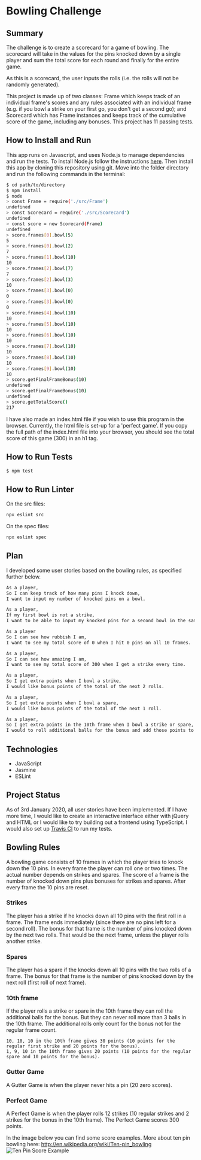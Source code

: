 # Bowling Challenge
## Summary
The challenge is to create a scorecard for a game of bowling. The scorecard will take in the values for the pins knocked down by a single player and sum the total score for each round and finally for the entire game.

As this is a scorecard, the user inputs the rolls (i.e. the rolls will not be randomly generated).

This project is made up of two classes: Frame which keeps track of an individual frame's scores and any rules associated with an individual frame (e.g. if you bowl a strike on your first go, you don't get a second go); and Scorecard which has Frame instances and keeps track of the cumulative score of the game, including any bonuses. This project has 11 passing tests.

## How to Install and Run
This app runs on Javascript, and uses Node.js to manage dependencies and run the tests. To install Node.js follow the instructions [here](https://nodejs.org/en/). 
Then install this app by cloning this repository using git. Move into the folder directory and run the following commands in the terminal: 
``` bash
$ cd path/to/directory
$ npm install
$ node
> const Frame = require('./src/Frame')
undefined
> const Scorecard = require('./src/Scorecard')
undefined
> const score = new Scorecard(Frame)
undefined
> score.frames[0].bowl(5)
5
> score.frames[0].bowl(2)
7
> score.frames[1].bowl(10)
10
> score.frames[2].bowl(7)
7
> score.frames[2].bowl(3)
10
> score.frames[3].bowl(0)
0
> score.frames[3].bowl(0)
0
> score.frames[4].bowl(10)
10
> score.frames[5].bowl(10)
10
> score.frames[6].bowl(10)
10
> score.frames[7].bowl(10)
10
> score.frames[8].bowl(10)
10
> score.frames[9].bowl(10)
10
> score.getFinalFrameBonus(10)
undefined
> score.getFinalFrameBonus(10)
undefined
> score.getTotalScore()
217
```
I have also made an index.html file if you wish to use this program in the browser. Currently, the html file is set-up for a 'perfect game'. If you copy the full path of the index.html file into your browser, you should see the total score of this game (300) in an h1 tag.

## How to Run Tests
```bash
$ npm test
```

## How to Run Linter
On the src files:
```bash
npx eslint src
```
On the spec files:
```bash
npx eslint spec
```

## Plan
I developed some user stories based on the bowling rules, as specified further below.
```bash
As a player,
So I can keep track of how many pins I knock down,
I want to input my number of knocked pins on a bowl.
```
```bash
As a player,
If my first bowl is not a strike,
I want to be able to input my knocked pins for a second bowl in the same frame.  
```
```bash
As a player
So I can see how rubbish I am,
I want to see my total score of 0 when I hit 0 pins on all 10 frames.
```
```bash
As a player,
So I can see how amazing I am,
I want to see my total score of 300 when I get a strike every time.
```
```bash
As a player,
So I get extra points when I bowl a strike,
I would like bonus points of the total of the next 2 rolls.
```
```bash
As a player,
So I get extra points when I bowl a spare,
I would like bonus points of the total of the next 1 roll.
```
```bash
As a player,
So I get extra points in the 10th frame when I bowl a strike or spare,
I would to roll additional balls for the bonus and add those points to my total.
```
## Technologies
- JavaScript 
- Jasmine 
- ESLint

## Project Status
As of 3rd January 2020, all user stories have been implemented. If I have more time, I would like to create an interactive interface either with jQuery and HTML or I would like to try building out a frontend using TypeScript. I would also set up [Travis CI](https://travis-ci.org) to run my tests.

## Bowling Rules
A bowling game consists of 10 frames in which the player tries to knock down the 10 pins. In every frame the player can roll one or two times. The actual number depends on strikes and spares. The score of a frame is the number of knocked down pins plus bonuses for strikes and spares. After every frame the 10 pins are reset.

### Strikes
The player has a strike if he knocks down all 10 pins with the first roll in a frame. The frame ends immediately (since there are no pins left for a second roll). The bonus for that frame is the number of pins knocked down by the next two rolls. That would be the next frame, unless the player rolls another strike.

### Spares
The player has a spare if the knocks down all 10 pins with the two rolls of a frame. The bonus for that frame is the number of pins knocked down by the next roll (first roll of next frame).

### 10th frame
If the player rolls a strike or spare in the 10th frame they can roll the additional balls for the bonus. But they can never roll more than 3 balls in the 10th frame. The additional rolls only count for the bonus not for the regular frame count.

    10, 10, 10 in the 10th frame gives 30 points (10 points for the regular first strike and 20 points for the bonus).
    1, 9, 10 in the 10th frame gives 20 points (10 points for the regular spare and 10 points for the bonus).

### Gutter Game
A Gutter Game is when the player never hits a pin (20 zero scores).

### Perfect Game
A Perfect Game is when the player rolls 12 strikes (10 regular strikes and 2 strikes for the bonus in the 10th frame). The Perfect Game scores 300 points.

In the image below you can find some score examples.
More about ten pin bowling here: http://en.wikipedia.org/wiki/Ten-pin_bowling
![Ten Pin Score Example](images/example_ten_pin_scoring.png)

